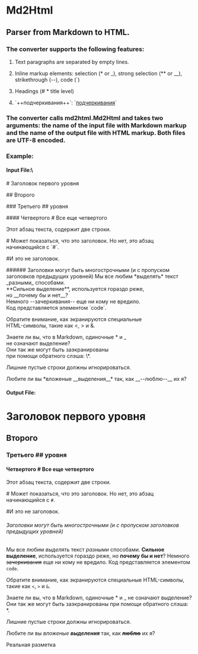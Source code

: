 # Md2Html
## Parser from Markdown to HTML.

### The converter supports the following features:

1. Text paragraphs are separated by empty lines.

1. Inline markup elements: selection (* or _), strong selection (** or __), strikethrough (--), code (`)

1. Headings (# * title level)

1. \`++подчеркивания++\`: \`<u>подчеркивания</u>\`

### The converter calls md2html.Md2Html and takes two arguments: the name of the input file with Markdown markup and the name of the output file with HTML markup. Both files are UTF-8 encoded.

### Example:
#### Input File:\
\# Заголовок первого уровня

\## Второго

\### Третьего \#\# уровня

\#### Четвертого
\# Все еще четвертого

Этот абзац текста,
содержит две строки.

   \# Может показаться, что это заголовок.
Но нет, это абзац начинающийся с \`\#`.

\#И это не заголовок.

\###### Заголовки могут быть многострочными
(и с пропуском заголовков предыдущих уровней)
Мы все любим \*выделять\* текст \_разными\_ способами.  
\*\*Сильное выделение\*\*, используется гораздо реже,  
но \_\_почему бы и нет\_\_?  
Немного \-\-зачеркивания\-\- еще ни кому не вредило.  
Код представляется элементом \`code\`.

Обратите внимание, как экранируются специальные  
HTML-символы, такие как \<, \> и \&.

Знаете ли вы, что в Markdown, одиночные \* и \_  
не означают выделение?  
Они так же могут быть заэкранированы  
при помощи обратного слэша: \\*.



Лишние пустые строки должны игнорироваться.

Любите ли вы \*вложеные \_\_выделения\_\_\* так,
как \_\_--люблю--\_\_ их я?

#### Output File:            
<h1>Заголовок первого уровня</h1>
<h2>Второго</h2>
<h3>Третьего ## уровня</h3>
<h4>Четвертого
# Все еще четвертого</h4>
<p>Этот абзац текста,
содержит две строки.</p>
<p>    # Может показаться, что это заголовок.
Но нет, это абзац начинающийся с <code>#</code>.</p>
<p>#И это не заголовок.</p>
<h6>Заголовки могут быть многострочными
(и с пропуском заголовков предыдущих уровней)</h6>
<p>Мы все любим <em>выделять</em> текст <em>разными</em> способами.
<strong>Сильное выделение</strong>, используется гораздо реже,
но <strong>почему бы и нет</strong>?
Немного <s>зачеркивания</s> еще ни кому не вредило.
Код представляется элементом <code>code</code>.</p>
<p>Обратите внимание, как экранируются специальные
HTML-символы, такие как <code>&lt;</code>, <code>&gt;</code> и <code>&amp;</code>.</p>
<p>Знаете ли вы, что в Markdown, одиночные * и _
не означают выделение?
Они так же могут быть заэкранированы
при помощи обратного слэша: *.</p>
<p>Лишние пустые строки должны игнорироваться.</p>
<p>Любите ли вы <em>вложеные <strong>выделения</strong></em> так,
как <strong><s>люблю</s></strong> их я?</p>
            
Реальная разметка
